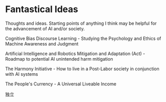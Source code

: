 # Fantastical Ideas
Thoughts and ideas. Starting points of anything I think may be helpful for the advancement of AI and/or society.

Cognitive Bias Discourse Learning - Studying the Psychology and Ethics of Machine Awareness and Judgment

Artificial Intelligence and Robotics Mitigation and Adaptation (Act) - Roadmap to potential AI unintended harm mitigation

The Harmony Initiative - How to live in a Post-Labor society in conjunction with AI systems

The People's Currency - A Universal Liveable Income


独立
